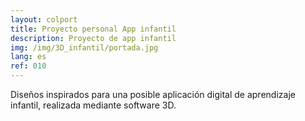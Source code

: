 ```yaml
---
layout: colport
title: Proyecto personal App infantil
description: Proyecto de app infantil
img: /img/3D_infantil/portada.jpg
lang: es
ref: 010
---
```


Diseños inspirados para una posible aplicación digital de aprendizaje infantil, realizada mediante software 3D.

<div class="section group">
        <div class="col span_6_of_12">
	  <img class="image_enlarge" src="{{ site.baseurl }}/img/3D_infantil/proyecto1.jpg" alt=""/>
	</div>
        <div class="col span_6_of_12">
	  <img class="image_enlarge" src="{{ site.baseurl }}/img/3D_infantil/proyecto2.jpg" alt=""/>
	</div>
</div>
<div class="section group">
        <div class="col span_6_of_12">
	  <img class="image_enlarge" src="{{ site.baseurl }}/img/3D_infantil/pippe.jpg" alt=""/>
	</div>
        <div class="col span_6_of_12">
	  <img class="image_enlarge" src="{{ site.baseurl }}/img/3D_infantil/proyecto3.jpg" alt=""/>
	</div>
</div>

